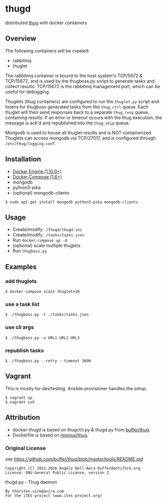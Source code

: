 # thugd

distributed [thug](https://github.com/buffer/thug/) with docker containers

## Overview
The following containers will be created:
- rabbitmq
- thuglet

The rabbitmq container is bound to the host system's TCP/5672 & TCP/15672, and
is used by the thugboss.py script to generate tasks and collect results.
TCP/15672 is the rabbitmq management port, which can be useful for debugging.

Thuglets (thug containers) are configured to run the `thuglet.py` script and
listens for thugboss generated tasks from the `thug_ctrl` queue. Each thuglet
will then send responses back to a separate `thug_resp` queue, containing
results. If an error or timeout occurs with the thug execution, the message is
ack'd and republished into the `thug_skip` queue.

Mongodb is used to house all thuglet results and is NOT containerized.
Thuglets can access mongodb via TCP/27017, and is configured through
`/etc/thug/logging.conf`.

## Installation
* [Docker Engine (1.10.0+)](https://docs.docker.com/engine/installation/linux/ubuntulinux/)
* [Docker Compose (1.6+)](https://docs.docker.com/compose/install/)
* mongodb
* python3-pika
* (optional) mongodb-clients

```
$ sudo apt-get install mongodb python3-pika mongodb-clients
```

## Usage
* Create/modify `./thugd/thugd.ini`
* Create/modify `./tasks/tasks.json`
* Run `docker-compose up -d`
* (optional) scale multiple thuglets
* Run `thugboss.py`

## Examples

### add thuglets
```
$ docker-compose scale thuglet=10
```

### use a task list
```
$ ./thugboss.py -t ./tasks/tasks.json
```

### use cli args
```
$ ./thugboss.py -u URL1 URL2 URL3
```

### republish tasks
```
$ ./thugboss.py --retry --timeout 3600
```

## Vagrant
This is mostly for dev/testing. Ansible provisioner handles the setup.
```
$ vagrant up
$ vagrant ssh
```

## Attribution
* docker-thugd is based on thugctrl.py & thugd.py from [buffer/thug](https://github.com/buffer/thug/tree/master/tools/distributed).
* Dockerfile is based on [remnux/thug](https://github.com/REMnux/docker/tree/master/thug).

### Original License
see https://github.com/buffer/thug/blob/master/tools/README.md

```
Copyright (C) 2011-2016 Angelo Dell'Aera buffer@antifork.org
License: GNU General Public License, version 2
```

thugd.py - Thug daemon
```
By thorsten.sick@avira.com
For the iTES project (www.ites-project.org)
```
